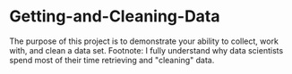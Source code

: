 # Getting-and-Cleaning-Data
The purpose of this project is to demonstrate your ability to collect, work with, and clean a data set.
Footnote: I fully understand why data scientists spend most of their time retrieving and "cleaning" data. 
